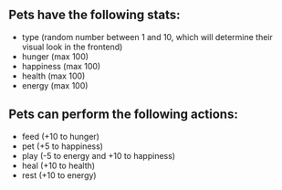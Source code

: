 ## **Pets have the following stats:**

- type (random number between 1 and 10, which will determine their visual look in the frontend)
- hunger (max 100)
- happiness (max 100)
- health (max 100)
- energy (max 100)

## **Pets can perform the following actions:**

- feed (+10 to hunger)
- pet (+5 to happiness)
- play (-5 to energy and +10 to happiness)
- heal (+10 to health)
- rest (+10 to energy)